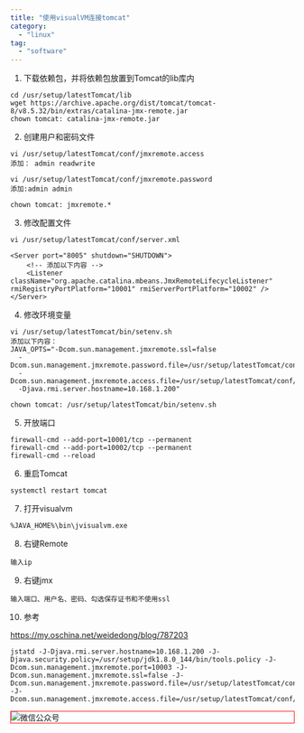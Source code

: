 ```yaml
---
title: "使用visualVM连接tomcat"
category:
  - "linux"
tag:
  - "software"
---
```


1. 下载依赖包，并将依赖包放置到Tomcat的lib库内

```
cd /usr/setup/latestTomcat/lib
wget https://archive.apache.org/dist/tomcat/tomcat-8/v8.5.32/bin/extras/catalina-jmx-remote.jar
chown tomcat: catalina-jmx-remote.jar
```

2. 创建用户和密码文件

```
vi /usr/setup/latestTomcat/conf/jmxremote.access
添加： admin readwrite

vi /usr/setup/latestTomcat/conf/jmxremote.password
添加:admin admin

chown tomcat: jmxremote.*
```

3. 修改配置文件

```
vi /usr/setup/latestTomcat/conf/server.xml

<Server port="8005" shutdown="SHUTDOWN">
	<!-- 添加以下内容 -->
	<Listener className="org.apache.catalina.mbeans.JmxRemoteLifecycleListener" rmiRegistryPortPlatform="10001" rmiServerPortPlatform="10002" />
</Server>
```

4. 修改环境变量

```
vi /usr/setup/latestTomcat/bin/setenv.sh
添加以下内容：
JAVA_OPTS="-Dcom.sun.management.jmxremote.ssl=false
  -Dcom.sun.management.jmxremote.password.file=/usr/setup/latestTomcat/conf/jmxremote.password
  -Dcom.sun.management.jmxremote.access.file=/usr/setup/latestTomcat/conf/jmxremote.access
  -Djava.rmi.server.hostname=10.168.1.200"

chown tomcat: /usr/setup/latestTomcat/bin/setenv.sh
```

5. 开放端口

```
firewall-cmd --add-port=10001/tcp --permanent
firewall-cmd --add-port=10002/tcp --permanent
firewall-cmd --reload
```

6. 重启Tomcat

```
systemctl restart tomcat
```

7. 打开visualvm

```
%JAVA_HOME%\bin\jvisualvm.exe
```

8. 右键Remote

```
输入ip
```

9. 右键jmx

```
输入端口、用户名、密码、勾选保存证书和不使用ssl
```

10. 参考

https://my.oschina.net/weidedong/blog/787203

```
jstatd -J-Djava.rmi.server.hostname=10.168.1.200 -J-Djava.security.policy=/usr/setup/jdk1.8.0_144/bin/tools.policy -J-Dcom.sun.management.jmxremote.port=10003 -J-Dcom.sun.management.jmxremote.ssl=false -J-Dcom.sun.management.jmxremote.password.file=/usr/setup/latestTomcat/conf/jmxremote.password -J-Dcom.sun.management.jmxremote.access.file=/usr/setup/latestTomcat/conf/jmxremote.access
```
<img style="border:1px red solid; display:block; margin:0 auto;" :src="$withBase('/qrcode.jpg')" alt="微信公众号" />
